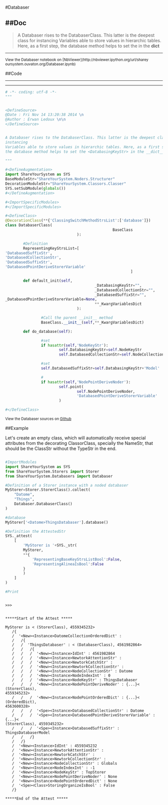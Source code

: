 

<!--
FrozenIsBool False
-->

#Databaser

##Doc
----


>
> A Databaser rises to the DatabaserClass. This latter is the deepest class for
instancing
> Variables able to store values in hierarchic tables. Here, as a first step,
> the database method helps to set the <DatabasingKeyStr> in the __dict__
>
>

----

<small>
View the Databaser notebook on [NbViewer](http://nbviewer.ipython.org/url/sharey
oursystem.ouvaton.org/Databaser.ipynb)
</small>




<!--
FrozenIsBool False
-->

##Code

----

<ClassDocStr>

----

```python
# -*- coding: utf-8 -*-
"""


<DefineSource>
@Date : Fri Nov 14 13:20:38 2014 \n
@Author : Erwan Ledoux \n\n
</DefineSource>


A Databaser rises to the DatabaserClass. This latter is the deepest class for
instancing
Variables able to store values in hierarchic tables. Here, as a first step,
the database method helps to set the <DatabasingKeyStr> in the __dict__

"""

#<DefineAugmentation>
import ShareYourSystem as SYS
BaseModuleStr="ShareYourSystem.Noders.Structurer"
DecorationModuleStr="ShareYourSystem.Classors.Classer"
SYS.setSubModule(globals())
#</DefineAugmentation>

#<ImportSpecificModules>
#</ImportSpecificModules>

#<DefineClass>
@DecorationClass(**{'ClassingSwitchMethodStrsList':['database']})
class DatabaserClass(
                                                BaseClass
                                ):

        #Definition
        RepresentingKeyStrsList=[
'DatabasedSuffixStr',
'DatabasedCollectionStr',
'DatabasedSuffixStr',
'DatabasedPointDeriveStorerVariable'
                                                        ]

        def default_init(self,
                                        _DatabasingKeyStr="",
                                        _DatabasedCollectionStr="",
                                        _DatabasedSuffixStr="",
_DatabasedPointDeriveStorerVariable=None,
                                        **_KwargVariablesDict
                                ):

                #Call the parent __init__ method
                BaseClass.__init__(self,**_KwargVariablesDict)

        def do_database(self):

                #set
                if hasattr(self,'NodeKeyStr'):
                        self.DatabasingKeyStr=self.NodeKeyStr
                        self.DatabasedCollectionStr=self.NodeCollectionStr

                #set
                self.DatabasedSuffixStr=self.DatabasingKeyStr+'Model'

                #
                if hasattr(self,'NodePointDeriveNoder'):
                        self.point(
                                self.NodePointDeriveNoder,
                                'DatabasedPointDeriveStorerVariable'
                        )

#</DefineClass>

```

<small>
View the Databaser sources on <a href="https://github.com/Ledoux/ShareYourSystem
/tree/master/Pythonlogy/ShareYourSystem/Databasers/Databaser"
target="_blank">Github</a>
</small>




<!---
FrozenIsBool True
-->

##Example

Let's create an empty class, which will automatically receive
special attributes from the decorating ClassorClass,
specially the NameStr, that should be the ClassStr
without the TypeStr in the end.

```python

#ImportModules
import ShareYourSystem as SYS
from ShareYourSystem.Storers import Storer
from ShareYourSystem.Databasers import Databaser

#Definition of a Storer instance with a noded databaser
MyStorer=Storer.StorerClass().collect(
    "Datome",
    "Things",
    Databaser.DatabaserClass()
)

#database
MyStorer['<Datome>ThingsDatabaser'].database()

#Definition the AttestedStr
SYS._attest(
    [
        'MyStorer is '+SYS._str(
        MyStorer,
        **{
            'RepresentingBaseKeyStrsListBool':False,
            'RepresentingAlineaIsBool':False
        }
        )
    ]
)

#Print



```


```console
>>>


*****Start of the Attest *****

MyStorer is < (StorerClass), 4559345232>
   /{
   /  '<New><Instance>DatomeCollectionOrderedDict' :
   /   /{
   /   /  'ThingsDatabaser' : < (DatabaserClass), 4561982864>
   /   /   /{
   /   /   /  '<New><Instance>IdInt' : 4561982864
   /   /   /  '<New><Instance>NewtorkAttentionStr' :
   /   /   /  '<New><Instance>NewtorkCatchStr' :
   /   /   /  '<New><Instance>NewtorkCollectionStr' :
   /   /   /  '<New><Instance>NodeCollectionStr' : Datome
   /   /   /  '<New><Instance>NodeIndexInt' : 0
   /   /   /  '<New><Instance>NodeKeyStr' : ThingsDatabaser
   /   /   /  '<New><Instance>NodePointDeriveNoder' : {...}< (StorerClass),
4559345232>
   /   /   /  '<New><Instance>NodePointOrderedDict' : {...}< (OrderedDict),
4563600328>
   /   /   /  '<Spe><Instance>DatabasedCollectionStr' : Datome
   /   /   /  '<Spe><Instance>DatabasedPointDeriveStorerVariable' : {...}<
(StorerClass), 4559345232>
   /   /   /  '<Spe><Instance>DatabasedSuffixStr' : ThingsDatabaserModel
   /   /   /}
   /   /}
   /  '<New><Instance>IdInt' : 4559345232
   /  '<New><Instance>NewtorkAttentionStr' :
   /  '<New><Instance>NewtorkCatchStr' :
   /  '<New><Instance>NewtorkCollectionStr' :
   /  '<New><Instance>NodeCollectionStr' : Globals
   /  '<New><Instance>NodeIndexInt' : -1
   /  '<New><Instance>NodeKeyStr' : TopStorer
   /  '<New><Instance>NodePointDeriveNoder' : None
   /  '<New><Instance>NodePointOrderedDict' : None
   /  '<Spe><Class>StoringOrganizeIsBool' : False
   /}

*****End of the Attest *****



```

